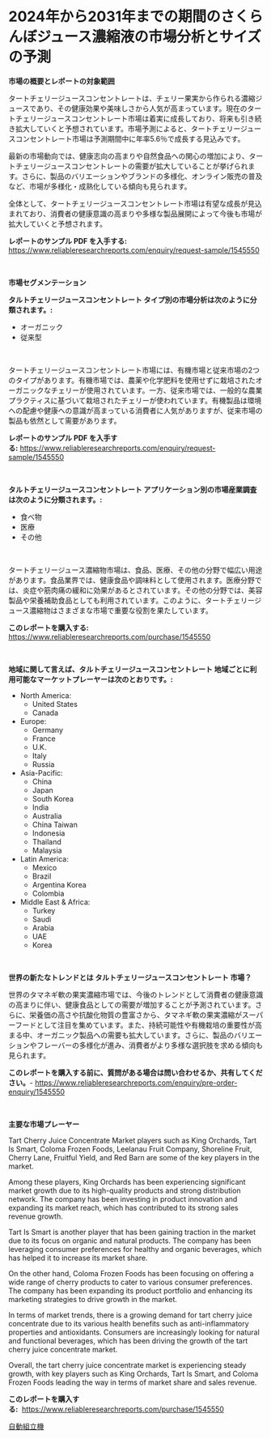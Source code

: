 <p><h1>2024年から2031年までの期間のさくらんぼジュース濃縮液の市場分析とサイズの予測</h1></p><p><strong>市場の概要とレポートの対象範囲</strong></p>
<p><p>タートチェリージュースコンセントレートは、チェリー果実から作られる濃縮ジュースであり、その健康効果や美味しさから人気が高まっています。現在のタートチェリージュースコンセントレート市場は着実に成長しており、将来も引き続き拡大していくと予想されています。市場予測によると、タートチェリージュースコンセントレート市場は予測期間中に年率5.6％で成長する見込みです。</p><p>最新の市場動向では、健康志向の高まりや自然食品への関心の増加により、タートチェリージュースコンセントレートの需要が拡大していることが挙げられます。さらに、製品のバリエーションやブランドの多様化、オンライン販売の普及など、市場が多様化・成熟化している傾向も見られます。</p><p>全体として、タートチェリージュースコンセントレート市場は有望な成長が見込まれており、消費者の健康意識の高まりや多様な製品展開によって今後も市場が拡大していくと予想されます。</p></p>
<p><strong>レポートのサンプル PDF を入手する:</strong> <a href="https://www.reliableresearchreports.com/enquiry/request-sample/1545550">https://www.reliableresearchreports.com/enquiry/request-sample/1545550</a></p>
<p>&nbsp;</p>
<p><strong>市場セグメンテーション</strong></p>
<p><strong>タルトチェリージュースコンセントレート タイプ別の市場分析は次のように分類されます。:</strong></p>
<p><ul><li>オーガニック</li><li>従来型</li></ul></p>
<p>&nbsp;</p>
<p><p>タートチェリージュースコンセントレート市場には、有機市場と従来市場の2つのタイプがあります。有機市場では、農薬や化学肥料を使用せずに栽培されたオーガニックなチェリーが使用されています。一方、従来市場では、一般的な農業プラクティスに基づいて栽培されたチェリーが使われています。有機製品は環境への配慮や健康への意識が高まっている消費者に人気がありますが、従来市場の製品も依然として需要があります。</p></p>
<p><strong>レポートのサンプル PDF を入手する:</strong>&nbsp;<a href="https://www.reliableresearchreports.com/enquiry/request-sample/1545550">https://www.reliableresearchreports.com/enquiry/request-sample/1545550</a></p>
<p>&nbsp;</p>
<p><strong> タルトチェリージュースコンセントレート アプリケーション別の市場産業調査は次のように分類されます。:</strong></p>
<p><ul><li>食べ物</li><li>医療</li><li>その他</li></ul></p>
<p>&nbsp;</p>
<p><p>タートチェリージュース濃縮物市場は、食品、医療、その他の分野で幅広い用途があります。食品業界では、健康食品や調味料として使用されます。医療分野では、炎症や筋肉痛の緩和に効果があるとされています。その他の分野では、美容製品や栄養補助食品としても利用されています。このように、タートチェリージュース濃縮物はさまざまな市場で重要な役割を果たしています。</p></p>
<p><strong>このレポートを購入する:</strong>&nbsp; <a href="https://www.reliableresearchreports.com/purchase/1545550">https://www.reliableresearchreports.com/purchase/1545550</a></p>
<p>&nbsp;</p>
<p><strong>地域に関して言えば、タルトチェリージュースコンセントレート 地域ごとに利用可能なマーケットプレーヤーは次のとおりです。:</strong></p>
<p><ul>
    <li>
        North America:
        <ul>
            <li>United States</li>
            <li>Canada</li>
        </ul>
    </li>
    <li>
        Europe:
        <ul>
            <li>Germany</li>
            <li>France</li>
            <li>U.K.</li>
            <li>Italy</li>
            <li>Russia</li>
        </ul>
    </li>
    <li>
        Asia-Pacific:
        <ul>
            <li>China</li>
            <li>Japan</li>
            <li>South Korea</li>
            <li>India</li>
            <li>Australia</li>
            <li>China Taiwan</li>
            <li>Indonesia</li>
            <li>Thailand</li>
            <li>Malaysia</li>
        </ul>
    </li>
    <li>
        Latin America:
        <ul>
            <li>Mexico</li>
            <li>Brazil</li>
            <li>Argentina Korea</li>
            <li>Colombia</li>
        </ul>
    </li>
    <li>
        Middle East & Africa:
        <ul>
            <li>Turkey</li>
            <li>Saudi</li>
            <li>Arabia</li>
            <li>UAE</li>
            <li>Korea</li>
        </ul>
    </li>
    </ul></p>
<p>&nbsp;</p>
<p><strong>世界の新たなトレンドとは タルトチェリージュースコンセントレート 市場？</strong></p>
<p><p>世界のタマネギ軟の果実濃縮市場では、今後のトレンドとして消費者の健康意識の高まりに伴い、健康食品としての需要が増加することが予測されています。さらに、栄養価の高さや抗酸化物質の豊富さから、タマネギ軟の果実濃縮がスーパーフードとして注目を集めています。また、持続可能性や有機栽培の重要性が高まる中、オーガニック製品への需要も拡大しています。さらに、製品のバリエーションやフレーバーの多様化が進み、消費者がより多様な選択肢を求める傾向も見られます。</p></p>
<p><strong>このレポートを購入する前に、質問がある場合は問い合わせるか、共有してください。</strong>- <a href="https://www.reliableresearchreports.com/enquiry/pre-order-enquiry/1545550">https://www.reliableresearchreports.com/enquiry/pre-order-enquiry/1545550</a></p>
<p>&nbsp;</p>
<p><strong>主要な市場プレーヤー</strong></p>
<p><p>Tart Cherry Juice Concentrate Market players such as King Orchards, Tart Is Smart, Coloma Frozen Foods, Leelanau Fruit Company, Shoreline Fruit, Cherry Lane, Fruitful Yield, and Red Barn are some of the key players in the market.</p><p>Among these players, King Orchards has been experiencing significant market growth due to its high-quality products and strong distribution network. The company has been investing in product innovation and expanding its market reach, which has contributed to its strong sales revenue growth.</p><p>Tart Is Smart is another player that has been gaining traction in the market due to its focus on organic and natural products. The company has been leveraging consumer preferences for healthy and organic beverages, which has helped it to increase its market share.</p><p>On the other hand, Coloma Frozen Foods has been focusing on offering a wide range of cherry products to cater to various consumer preferences. The company has been expanding its product portfolio and enhancing its marketing strategies to drive growth in the market.</p><p>In terms of market trends, there is a growing demand for tart cherry juice concentrate due to its various health benefits such as anti-inflammatory properties and antioxidants. Consumers are increasingly looking for natural and functional beverages, which has been driving the growth of the tart cherry juice concentrate market.</p><p>Overall, the tart cherry juice concentrate market is experiencing steady growth, with key players such as King Orchards, Tart Is Smart, and Coloma Frozen Foods leading the way in terms of market share and sales revenue.</p></p>
<p><strong>このレポートを購入する:</strong>&nbsp;&nbsp;<a href="https://www.reliableresearchreports.com/purchase/1545550">https://www.reliableresearchreports.com/purchase/1545550</a></p>
<p><p><a href="https://github.com/zoetazuur/Market-Research-Report-List-1/blob/main/441555913039.md">自動組立機</a></p></p>